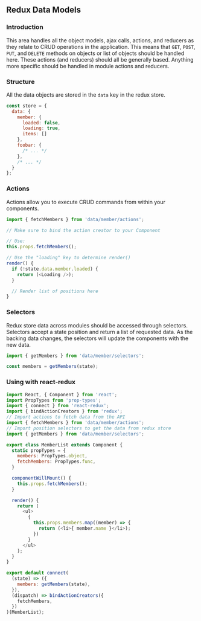 ## Redux Data Models

### Introduction

This area handles all the object models, ajax calls, actions, and reducers as
they relate to CRUD operations in the application. This means that `GET`,
`POST`, `PUT`, and `DELETE` methods on objects or list of objects should be
handled here. These actions (and reducers) should all be generally based.
Anything more specific should be handled in module actions and reducers.

### Structure

All the data objects are stored in the `data` key in the redux store.

```js
const store = {
  data: {
    member: {
      loaded: false,
      loading: true,
      items: []
    },
    foobar: {
      /* ... */
    },
    /* ... */
  }
};
```

### Actions

Actions allow you to execute CRUD commands from within your
components.

```js
import { fetchMembers } from 'data/member/actions';

// Make sure to bind the action creator to your Component

// Use:
this.props.fetchMembers();

// Use the "loading" key to determine render()
render() {
  if (!state.data.member.loaded) {
    return (<Loading />);
  }

  // Render list of positions here
}
```

### Selectors

Redux store data across modules should be accessed through selectors.
Selectors accept a state position and return a list of requested data.
As the backing data changes, the selectors will update the components
with the new data.

```js
import { getMembers } from 'data/member/selectors';

const members = getMembers(state);
```

### Using with react-redux

```js
import React, { Component } from 'react';
import PropTypes from 'prop-types';
import { connect } from 'react-redux';
import { bindActionCreators } from 'redux';
// Import actions to fetch data from the API
import { fetchMembers } from 'data/member/actions';
// Import position selectors to get the data from redux store
import { getMembers } from 'data/member/selectors';

export class MemberList extends Component {
  static propTypes = {
    members: PropTypes.object,
    fetchMembers: PropTypes.func,
  }

  componentWillMount() {
    this.props.fetchMembers();
  }

  render() {
    return (
      <ul>
        {
          this.props.members.map((member) => {
            return (<li>{ member.name }</li>);
          })
        }
      </ul>
    );
  }
}

export default connect(
  (state) => ({
    members: getMembers(state),
  }),
  (dispatch) => bindActionCreators({
    fetchMembers,
  })
)(MemberList);
```
